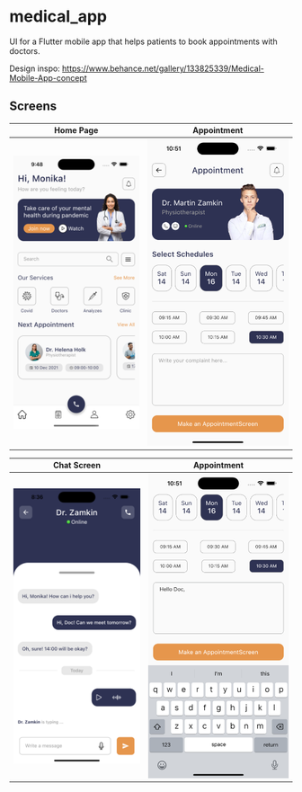 # medical_app
UI for a Flutter mobile app that helps patients to book appointments with doctors.

Design inspo: https://www.behance.net/gallery/133825339/Medical-Mobile-App-concept

## Screens
|      Home Page      | Appointment  |
:-------------:|:-------------:|
![](./readme_files/home_page.png) | ![](./readme_files/appointment_screen.png) |

|   Chat Screen       | Appointment  |
:-------------:|:-------------:
 ![](./readme_files/chat_screen.png) | ![](./readme_files/appointment_screen2.png) |
